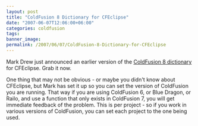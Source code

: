 ```yaml
---
layout: post
title: "ColdFusion 8 Dictionary for CFEclipse"
date: "2007-06-07T12:06:00+06:00"
categories: coldfusion 
tags: 
banner_image: 
permalink: /2007/06/07/ColdFusion-8-Dictionary-for-CFEclipse
---
```


Mark Drew just announced an earlier version of the <a href="http://www.markdrew.co.uk/blog/index.cfm/2007/6/7/CF8-Syntax-Dictionaries-for-CFEclipse">ColdFusion 8 dictionary</a> for CFEclipse. Grab it now.

One thing that may not be obvious - or maybe you didn't know about CFEclipse, but Mark has set it up so you can set the version of ColdFusion you are running. That way if you are using ColdFusion 6, or Blue Dragon, or Railo, and use a function that only exists in ColdFusion 7, you will get immediate feedback of the problem. This is per project - so if you work in various versions of ColdFusion, you can set each project to the one being used.